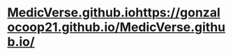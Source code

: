 # [MedicVerse.github.io](https://gonzalocoop21.github.io/MedicVerse.github.io/)https://gonzalocoop21.github.io/MedicVerse.github.io/
